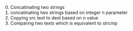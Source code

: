0. Concatinating two strings
1. concatinating two strings based on integer n parameter
2. Copying src text to dest based on n value
3. Comparing two texts which is equivalent to strcmp
